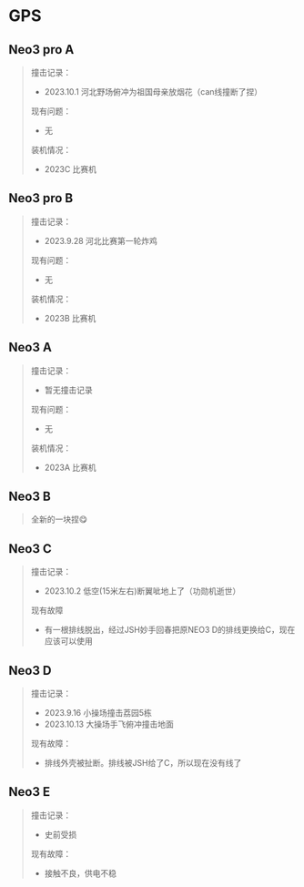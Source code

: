 # GPS
## Neo3 pro A
> 撞击记录：
> - 2023.10.1 河北野场俯冲为祖国母亲放烟花（can线撞断了捏）
> 
> 现有问题：
> - 无
>
> 装机情况：
> - 2023C 比赛机

## Neo3 pro B
> 撞击记录：
> - 2023.9.28 河北比赛第一轮炸鸡
> 
> 现有问题：
> - 无
>
> 装机情况：
> - 2023B 比赛机

## Neo3 A
> 撞击记录：
> - 暂无撞击记录
> 
> 现有问题：
> - 无
>
> 装机情况：
> - 2023A 比赛机

## Neo3 B
> 全新的一块捏😋

## Neo3 C
> 撞击记录：
> - 2023.10.2 低空(15米左右)断翼呲地上了（功勋机逝世）
> 
> 现有故障
> - 有一根排线脱出，经过JSH妙手回春把原NEO3 D的排线更换给C，现在应该可以使用

## Neo3 D
> 撞击记录：
> - 2023.9.16  小操场撞击荔园5栋
> - 2023.10.13 大操场手飞俯冲撞击地面
> 
> 现有故障：
> - 排线外壳被扯断。排线被JSH给了C，所以现在没有线了

## Neo3 E
> 撞击记录：
> - 史前受损
> 
> 现有故障：
> - 接触不良，供电不稳
